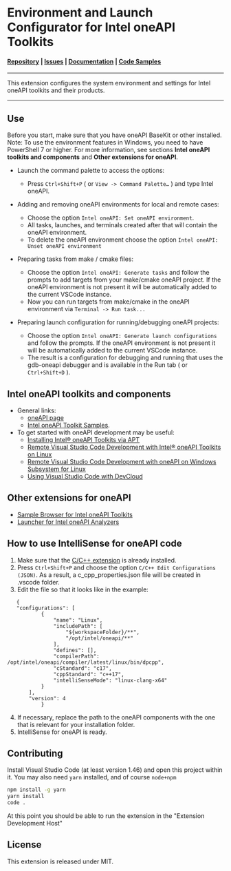 # Environment and Launch Configurator for Intel oneAPI Toolkits

#### [Repository]() | [Issues]() | [Documentation](https://software.intel.com/content/www/us/en/develop/download/intel-oneapi-programming-guide.html) | [Code Samples](https://github.com/oneapi-src/oneAPI-samples)
***
This extension configures the system environment and settings for Intel oneAPI toolkits and their products.
***

## Use
Before you start, make sure that you have oneAPI BaseKit or other installed.
Note: To use the environment features in Windows, you need to have PowerShell 7 or higher.
For more information, see sections **Intel oneAPI toolkits and components** and **Other extensions for oneAPI**.
- Launch the command palette to access the options:
    * Press `Ctrl+Shift+P` ( or `View -> Command Palette…` ) and type Intel oneAPI.
- Adding and removing oneAPI environments for local and remote cases:
    * Choose the option `Intel oneAPI: Set oneAPI environment`.
    * All tasks, launches, and terminals created after that will contain the oneAPI environment.
    * To delete the oneAPI environment choose the option `Intel oneAPI: Unset oneAPI environment`

- Preparing tasks from make / cmake files:
    * Choose the option `Intel oneAPI: Generate tasks` and follow the prompts to add targets from your make/cmake oneAPI project. If the oneAPI environment is not present it will be automatically added to the current VSCode instance.
    * Now you can run targets from make/cmake in the oneAPI environment via `Terminal -> Run task...`
- Preparing launch configuration for running/debugging oneAPI projects:
    * Choose the option `Intel oneAPI: Generate launch configurations` and follow the prompts. If the oneAPI environment is not present it will be automatically added to the current VSCode instance. 
    * The result is a configuration for debugging and running that uses the gdb-oneapi debugger and is available in the Run tab ( or `Ctrl+Shift+D` ). 

## Intel oneAPI toolkits and components
* General links: 
    - [oneAPI page](https://software.intel.com/en-us/oneapi)
    - [Intel oneAPI Toolkit Samples](https://github.com/oneapi-src/oneAPI-samples).
* To get started with oneAPI development may be useful:
    - [Installing Intel® oneAPI Toolkits via APT](https://software.intel.com/content/www/us/en/develop/articles/installing-intel-oneapi-toolkits-via-apt.html)
    - [Remote Visual Studio Code Development with Intel® oneAPI Toolkits on Linux](https://software.intel.com/content/www/us/en/develop/documentation/remote-vscode-development-on-linux/top.html)
    - [Remote Visual Studio Code Development with oneAPI on Windows Subsystem for Linux](https://software.intel.com/content/www/us/en/develop/documentation/remote-vscode-development-on-wsl/top.html)
    - [Using Visual Studio Code with DevCloud](https://devcloud.intel.com/oneapi/documentation/connect-with-vscode/)

## Other extensions for oneAPI
- [Sample Browser for Intel oneAPI Toolkits](https://marketplace.visualstudio.com/items?itemName=intel-corporation.oneapi-analyzers-launcher)
- [Launcher for Intel oneAPI Analyzers](https://marketplace.visualstudio.com/items?itemName=intel-corporation.oneapi-analyzers-launcher)

## How to use IntelliSense for oneAPI code
 1. Make sure that the [C/C++ extension](https://marketplace.visualstudio.com/items?itemName=ms-vscode.cpptools) is already installed.
 2. Press `Ctrl+Shift+P` and choose the option `C/C++ Edit Configurations (JSON)`. As a result, a c_cpp_properties.json file will be created in .vscode folder.
 3. Edit the file so that it looks like in the example:
 ```
    {
    "configurations": [
            {
                "name": "Linux",
                "includePath": [
                    "${workspaceFolder}/**",
                    "/opt/intel/oneapi/**"
                ],
                "defines": [],
                "compilerPath": /opt/intel/oneapi/compiler/latest/linux/bin/dpcpp",
                "cStandard": "c17",
                "cppStandard": "c++17",
                "intelliSenseMode": "linux-clang-x64"
            }
        ],
        "version": 4
            }
```
4. If necessary, replace the path to the oneAPI components with the one that is relevant for your installation folder.
5. IntelliSense for oneAPI is ready.

## Contributing 
Install Visual Studio Code (at least version 1.46) and open this project within it.
You may also need `yarn` installed, and of course `node+npm`

```bash
npm install -g yarn
yarn install
code .
```

At this point you should be able to run the extension in the "Extension Development Host"

## License
This extension is released under MIT.


